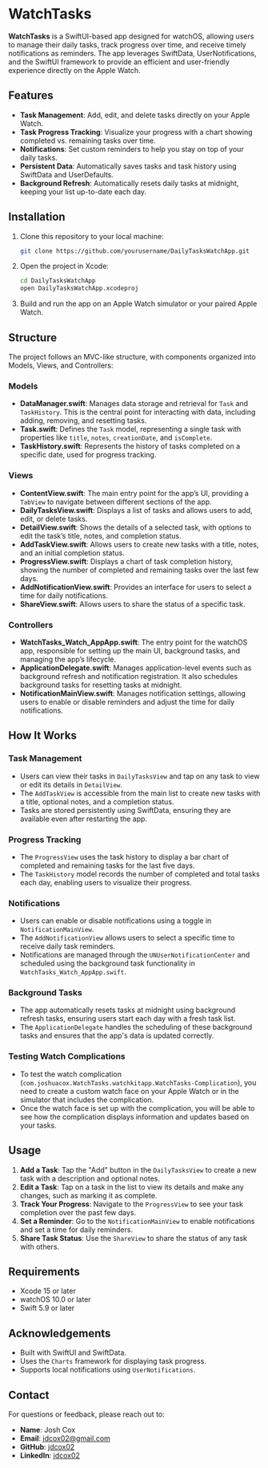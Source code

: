 # WatchTasks

**WatchTasks** is a SwiftUI-based app designed for watchOS, allowing users to manage their daily tasks, track progress over time, and receive timely notifications as reminders. The app leverages SwiftData, UserNotifications, and the SwiftUI framework to provide an efficient and user-friendly experience directly on the Apple Watch.

## Features

- **Task Management**: Add, edit, and delete tasks directly on your Apple Watch.
- **Task Progress Tracking**: Visualize your progress with a chart showing completed vs. remaining tasks over time.
- **Notifications**: Set custom reminders to help you stay on top of your daily tasks.
- **Persistent Data**: Automatically saves tasks and task history using SwiftData and UserDefaults.
- **Background Refresh**: Automatically resets daily tasks at midnight, keeping your list up-to-date each day.

## Installation

1. Clone this repository to your local machine:
    ```bash
    git clone https://github.com/yourusername/DailyTasksWatchApp.git
    ```
2. Open the project in Xcode:
    ```bash
    cd DailyTasksWatchApp
    open DailyTasksWatchApp.xcodeproj
    ```
3. Build and run the app on an Apple Watch simulator or your paired Apple Watch.

## Structure

The project follows an MVC-like structure, with components organized into Models, Views, and Controllers:

### Models

- **DataManager.swift**: Manages data storage and retrieval for `Task` and `TaskHistory`. This is the central point for interacting with data, including adding, removing, and resetting tasks.
- **Task.swift**: Defines the `Task` model, representing a single task with properties like `title`, `notes`, `creationDate`, and `isComplete`.
- **TaskHistory.swift**: Represents the history of tasks completed on a specific date, used for progress tracking.

### Views

- **ContentView.swift**: The main entry point for the app’s UI, providing a `TabView` to navigate between different sections of the app.
- **DailyTasksView.swift**: Displays a list of tasks and allows users to add, edit, or delete tasks.
- **DetailView.swift**: Shows the details of a selected task, with options to edit the task’s title, notes, and completion status.
- **AddTaskView.swift**: Allows users to create new tasks with a title, notes, and an initial completion status.
- **ProgressView.swift**: Displays a chart of task completion history, showing the number of completed and remaining tasks over the last few days.
- **AddNotificationView.swift**: Provides an interface for users to select a time for daily notifications.
- **ShareView.swift**: Allows users to share the status of a specific task.

### Controllers

- **WatchTasks_Watch_AppApp.swift**: The entry point for the watchOS app, responsible for setting up the main UI, background tasks, and managing the app’s lifecycle.
- **ApplicationDelegate.swift**: Manages application-level events such as background refresh and notification registration. It also schedules background tasks for resetting tasks at midnight.
- **NotificationMainView.swift**: Manages notification settings, allowing users to enable or disable reminders and adjust the time for daily notifications.

## How It Works

### Task Management

- Users can view their tasks in `DailyTasksView` and tap on any task to view or edit its details in `DetailView`.
- The `AddTaskView` is accessible from the main list to create new tasks with a title, optional notes, and a completion status.
- Tasks are stored persistently using SwiftData, ensuring they are available even after restarting the app.

### Progress Tracking

- The `ProgressView` uses the task history to display a bar chart of completed and remaining tasks for the last five days.
- The `TaskHistory` model records the number of completed and total tasks each day, enabling users to visualize their progress.

### Notifications

- Users can enable or disable notifications using a toggle in `NotificationMainView`.
- The `AddNotificationView` allows users to select a specific time to receive daily task reminders.
- Notifications are managed through the `UNUserNotificationCenter` and scheduled using the background task functionality in `WatchTasks_Watch_AppApp.swift`.

### Background Tasks

- The app automatically resets tasks at midnight using background refresh tasks, ensuring users start each day with a fresh task list.
- The `ApplicationDelegate` handles the scheduling of these background tasks and ensures that the app's data is updated correctly.

### Testing Watch Complications

- To test the watch complication (`com.joshuacox.WatchTasks.watchkitapp.WatchTasks-Complication`), you need to create a custom watch face on your Apple Watch or in the simulator that includes the complication.
- Once the watch face is set up with the complication, you will be able to see how the complication displays information and updates based on your tasks.

## Usage

1. **Add a Task**: Tap the "Add" button in the `DailyTasksView` to create a new task with a description and optional notes.
2. **Edit a Task**: Tap on a task in the list to view its details and make any changes, such as marking it as complete.
3. **Track Your Progress**: Navigate to the `ProgressView` to see your task completion over the past few days.
4. **Set a Reminder**: Go to the `NotificationMainView` to enable notifications and set a time for daily reminders.
5. **Share Task Status**: Use the `ShareView` to share the status of any task with others.

## Requirements

- Xcode 15 or later
- watchOS 10.0 or later
- Swift 5.9 or later

## Acknowledgements

- Built with SwiftUI and SwiftData.
- Uses the `Charts` framework for displaying task progress.
- Supports local notifications using `UserNotifications`.

## Contact

For questions or feedback, please reach out to:

- **Name**: Josh Cox
- **Email**: [jdcox02@gmail.com](mailto:jdcox02@gmail.com)
- **GitHub**: [jdcox02](https://github.com/jdcox02)
- **LinkedIn**: [jdcox02](https://www.linkedin.com/in/jdcox02)
